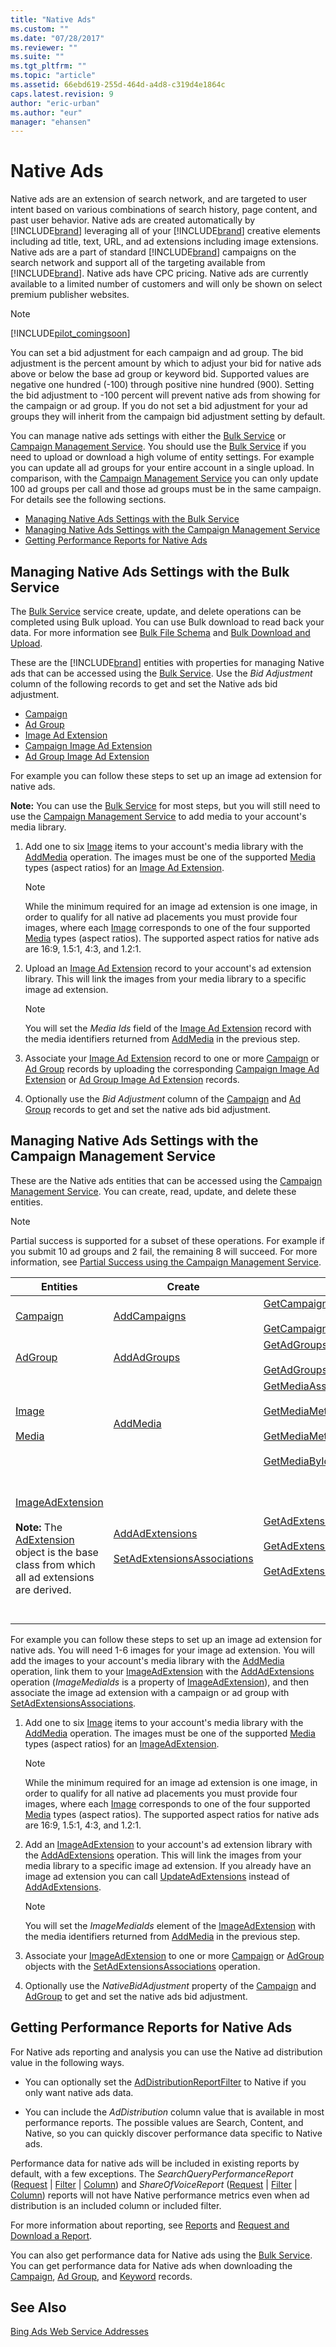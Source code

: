 ```yaml
---
title: "Native Ads"
ms.custom: ""
ms.date: "07/28/2017"
ms.reviewer: ""
ms.suite: ""
ms.tgt_pltfrm: ""
ms.topic: "article"
ms.assetid: 66ebd619-255d-464d-a4d8-c319d4e1864c
caps.latest.revision: 9
author: "eric-urban"
ms.author: "eur"
manager: "ehansen"
---
```

# Native Ads
Native ads are an extension of search network, and are targeted to user intent based on various combinations of search history, page content, and past user behavior. Native ads are created automatically by [!INCLUDE[brand](../concepts/includes/brand.md)] leveraging all of your [!INCLUDE[brand](../concepts/includes/brand.md)] creative elements including ad title, text, URL, and ad extensions including image extensions. Native ads are a part of standard [!INCLUDE[brand](../concepts/includes/brand.md)] campaigns on the search network and support all of the targeting available from [!INCLUDE[brand](../concepts/includes/brand.md)]. Native ads have CPC pricing. Native ads are currently available to a limited number of customers and will only be shown on select premium publisher websites.

> [!NOTE]
> [!INCLUDE[pilot_comingsoon](../concepts/includes/pilot-comingsoon.md)]

You can set a bid adjustment for each campaign and ad group. The bid adjustment is the percent amount by which to adjust your bid for native ads above or below the base ad group or keyword bid. Supported values are negative one hundred (-100) through positive nine hundred (900). Setting the bid adjustment to -100 percent will prevent native ads from showing for the campaign or ad group. If you do not set a bid adjustment for your ad groups they will inherit from the campaign bid adjustment setting by default.

You can manage native ads settings with either the [Bulk Service](~/reporting-api/searchqueryperformancereportrequest-data-object.md) or [Campaign Management Service](~/customer-api/campaign-management-service-reference.md). You should use the [Bulk Service](~/reporting-api/searchqueryperformancereportrequest-data-object.md) if you need to upload or download a high volume of entity settings. For example you can update all ad groups for your entire account in a single upload. In comparison, with the [Campaign Management Service](~/customer-api/campaign-management-service-reference.md) you can only update 100 ad groups per call and those ad groups must be in the same campaign. For details see the following sections.

-   [Managing Native Ads Settings with the Bulk Service](#bulkservice)  
-   [Managing Native Ads Settings with the Campaign Management Service](#campaignservice)  
-   [Getting Performance Reports for Native Ads](#reporting)  

## <a name="bulkservice"></a>Managing Native Ads Settings with the Bulk Service
The [Bulk Service](~/reporting-api/searchqueryperformancereportrequest-data-object.md) service create, update, and delete operations can be completed using Bulk upload. You can use Bulk download to read back your data. For more information see [Bulk File Schema](https://msdn.microsoft.com/library/dn539651.aspx) and [Bulk Download and Upload](../concepts/bulk-download-and-upload.md).

These are the [!INCLUDE[brand](../concepts/includes/brand.md)] entities with properties for managing Native ads that can be accessed using the [Bulk Service](~/reporting-api/searchqueryperformancereportrequest-data-object.md). Use the *Bid Adjustment* column of the following records to get and set the Native ads bid adjustment.

-   [Campaign](~/bulk-api/campaign.md)  
-   [Ad Group](~/bulk-api/ad-group.md)  
-   [Image Ad Extension](~/bulk-api/image-ad-extension.md)  
-   [Campaign Image Ad Extension](~/bulk-api/campaign-image-ad-extension.md)  
-   [Ad Group Image Ad Extension](~/bulk-api/ad-group-image-ad-extension.md)  

For example you can follow these steps to set up an image ad extension for native ads.

**Note:** You can use the [Bulk Service](~/reporting-api/searchqueryperformancereportrequest-data-object.md) for most steps, but you will still need to use the [Campaign Management Service](~/customer-api/campaign-management-service-reference.md) to add media to your account's media library.

1.  Add one to six [Image](~/campaign-api/image-data-object.md) items to your account's media library with the [AddMedia](~/campaign-api/addmedia-service-operation.md) operation. The images must be one of the supported [Media](https://msdn.microsoft.com/library/dn195580.aspx) types (aspect ratios) for an [Image Ad Extension](~/bulk-api/image-ad-extension.md).

    > [!NOTE]
    > While the minimum required for an image ad extension is one image, in order to qualify for all native ad placements you must provide four images, where each [Image](~/campaign-api/image-data-object.md) corresponds to one of the four supported [Media](https://msdn.microsoft.com/library/dn195580.aspx) types (aspect ratios). The supported aspect ratios for native ads are 16:9, 1.5:1, 4:3, and 1.2:1.

2.  Upload an [Image Ad Extension](~/bulk-api/image-ad-extension.md) record to your account's ad extension library. This will link the images from your media library to a specific image ad extension.

    > [!NOTE]
    > You will set the *Media Ids* field of the [Image Ad Extension](~/bulk-api/image-ad-extension.md) record with the media identifiers returned from [AddMedia](~/campaign-api/addmedia-service-operation.md) in the previous step.

3.  Associate your [Image Ad Extension](~/bulk-api/image-ad-extension.md) record to one or more [Campaign](~/bulk-api/campaign.md) or [Ad Group](~/bulk-api/ad-group.md) records by uploading the corresponding [Campaign Image Ad Extension](~/bulk-api/campaign-image-ad-extension.md) or [Ad Group Image Ad Extension](~/bulk-api/ad-group-image-ad-extension.md) records.

4.  Optionally use the *Bid Adjustment* column of the [Campaign](~/bulk-api/campaign.md) and [Ad Group](~/bulk-api/ad-group.md) records to get and set the native ads bid adjustment.

## <a name="campaignservice"></a>Managing Native Ads Settings with the Campaign Management Service
These are the Native ads entities that can be accessed using the [Campaign Management Service](~/customer-api/campaign-management-service-reference.md). You can create, read, update, and delete these entities.

> [!NOTE]
> Partial success is supported for a subset of these operations. For example if you submit 10 ad groups and 2 fail, the remaining 8 will succeed. For more information, see [Partial Success using the Campaign Management Service](../concepts/handling-service-errors-and-exceptions.md#partialsuccess).

|Entities|Create|Read|Update|Delete|
|------------|----------|--------|----------|----------|
|[Campaign](~/campaign-api/campaign-data-object.md)|[AddCampaigns](https://msdn.microsoft.com/library/dn277510.aspx)|[GetCampaignsByAccountId](https://msdn.microsoft.com/library/dn236299.aspx)<br /><br />[GetCampaignsByIds](https://msdn.microsoft.com/library/dn236303.aspx)|[UpdateCampaigns](https://msdn.microsoft.com/library/dn277536.aspx)|[DeleteCampaigns](https://msdn.microsoft.com/library/dn236314.aspx)|
|[AdGroup](~/campaign-api/adgroup-data-object.md)|[AddAdGroups](https://msdn.microsoft.com/library/dn277502.aspx)|[GetAdGroupsByCampaignId](https://msdn.microsoft.com/library/dn277524.aspx)<br /><br />[GetAdGroupsByIds](https://msdn.microsoft.com/library/dn277529.aspx)|[UpdateAdGroups](~/campaign-api/updateadgroups-service-operation.md)|[DeleteAdGroups](https://msdn.microsoft.com/library/dn236307.aspx)|
|[Image](~/campaign-api/image-data-object.md)<br /><br />[Media](https://msdn.microsoft.com/library/dn195580.aspx)|[AddMedia](~/campaign-api/addmedia-service-operation.md)|[GetMediaAssociations](https://msdn.microsoft.com/library/dn798359.aspx)<br /><br />[GetMediaMetaDataByAccountId](https://msdn.microsoft.com/library/dn766196.aspx)<br /><br />[GetMediaMetaDataByIds](https://msdn.microsoft.com/library/dn766200.aspx)<br /><br />[GetMediaByIds](https://msdn.microsoft.com/library/dn277511.aspx)|Media cannot be updated. You can delete media in your account's media library and add new media.|[DeleteMedia](https://msdn.microsoft.com/library/dn766193.aspx)|
|[ImageAdExtension](~/campaign-api/imageadextension-data-object.md)<br /><br />**Note:** The [AdExtension](https://msdn.microsoft.com/library/hh527708.aspx) object is the base class from which all ad extensions are derived.|[AddAdExtensions](~/campaign-api/addadextensions-service-operation.md)<br /><br />[SetAdExtensionsAssociations](https://msdn.microsoft.com/library/dn277532.aspx)|[GetAdExtensionsByIds](https://msdn.microsoft.com/library/dn277515.aspx)<br /><br />[GetAdExtensionIdsByAccountId](https://msdn.microsoft.com/library/dn277509.aspx)<br /><br />[GetAdExtensionsAssociations](https://msdn.microsoft.com/library/dn236309.aspx)|[UpdateAdExtensions](https://msdn.microsoft.com/library/dn277522.aspx)<br /><br />**Note:** Partial update is not supported for ad extensions. Any optional elements which are not sent with the [UpdateAdExtensions](https://msdn.microsoft.com/library/dn277522.aspx) request will in effect be deleted from the extension.|[DeleteAdExtensions](https://msdn.microsoft.com/library/dn277537.aspx)<br /><br />[DeleteAdExtensionsAssociations](https://msdn.microsoft.com/library/dn236305.aspx)|
For example you can follow these steps to set up an image ad extension for native ads. You will need 1-6 images for your image ad extension. You will add the images to your account's media library with the [AddMedia](~/campaign-api/addmedia-service-operation.md) operation, link them to your [ImageAdExtension](~/campaign-api/imageadextension-data-object.md) with the [AddAdExtensions](~/campaign-api/addadextensions-service-operation.md) operation (*ImageMediaIds* is a property of [ImageAdExtension](~/campaign-api/imageadextension-data-object.md)), and then associate the image ad extension with a campaign or ad group with [SetAdExtensionsAssociations](http://msdn.microsoft.com/library/111646e5-3d5a-455b-9b6d-e7cc24c4da3f).

1.  Add one to six [Image](~/campaign-api/image-data-object.md) items to your account's media library with the [AddMedia](~/campaign-api/addmedia-service-operation.md) operation. The images must be one of the supported [Media](https://msdn.microsoft.com/library/dn195580.aspx) types (aspect ratios) for an [ImageAdExtension](~/campaign-api/imageadextension-data-object.md).

    > [!NOTE]
    > While the minimum required for an image ad extension is one image, in order to qualify for all native ad placements you must provide four images, where each [Image](~/campaign-api/image-data-object.md) corresponds to one of the four supported [Media](https://msdn.microsoft.com/library/dn195580.aspx) types (aspect ratios). The supported aspect ratios for native ads are 16:9, 1.5:1, 4:3, and 1.2:1.

2.  Add an [ImageAdExtension](~/campaign-api/imageadextension-data-object.md) to your account's ad extension library with the [AddAdExtensions](~/campaign-api/addadextensions-service-operation.md) operation. This will link the images from your media library to a specific image ad extension. If you already have an image ad extension you can call [UpdateAdExtensions](https://msdn.microsoft.com/library/dn277522.aspx) instead of [AddAdExtensions](~/campaign-api/addadextensions-service-operation.md).

    > [!NOTE]
    > You will set the *ImageMediaIds* element of the [ImageAdExtension](~/campaign-api/imageadextension-data-object.md) with the media identifiers returned from [AddMedia](~/campaign-api/addmedia-service-operation.md) in the previous step.

3.  Associate your [ImageAdExtension](~/campaign-api/imageadextension-data-object.md) to one or more [Campaign](~/campaign-api/campaign-data-object.md) or [AdGroup](~/campaign-api/adgroup-data-object.md) objects with the [SetAdExtensionsAssociations](https://msdn.microsoft.com/library/dn277532.aspx) operation.

4.  Optionally use the *NativeBidAdjustment* property of the [Campaign](~/campaign-api/campaign-data-object.md) and [AdGroup](~/campaign-api/adgroup-data-object.md) to get and set the native ads bid adjustment.

## <a name="reporting"></a>Getting Performance Reports for Native Ads
For Native ads reporting and analysis you can use the Native ad distribution value in the following ways.

-   You can optionally set the [AdDistributionReportFilter](~/reporting-api/addistributionreportfilter-value-set.md) to Native if you only want native ads data.

-   You can include the *AdDistribution* column value that is available in most performance reports. The possible values are Search, Content, and Native, so you can quickly discover performance data specific to Native ads.

Performance data for native ads will be included in existing reports by default, with a few exceptions. The *SearchQueryPerformanceReport* ([Request](~/reporting-api/productsearchqueryperformancereportrequest-data-object.md) | [Filter](https://msdn.microsoft.com/library/ee703961.aspx) | [Column](https://msdn.microsoft.com/library/ee703958.aspx)) and *ShareOfVoiceReport* ([Request](https://msdn.microsoft.com/library/jj592909.aspx) | [Filter](https://msdn.microsoft.com/library/jj592908.aspx) | [Column](https://msdn.microsoft.com/library/jj592910.aspx)) reports will not have Native performance metrics even when ad distribution is an included column or included filter.

For more information about reporting, see [Reports](../concepts/reports.md) and [Request and Download a Report](../concepts/request-and-download-a-report.md).

You can also get performance data for Native ads using the [Bulk Service](~/reporting-api/searchqueryperformancereportrequest-data-object.md). You can get performance data for Native ads when downloading the [Campaign](~/bulk-api/campaign.md), [Ad Group](~/bulk-api/ad-group.md), and [Keyword](https://msdn.microsoft.com/library/dn764751.aspx) records.

## See Also
[Bing Ads Web Service Addresses](../concepts/bing-ads-web-service-addresses.md)  


